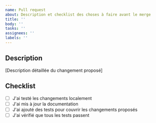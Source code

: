 ```yaml
---
name: Pull request
about: Description et checklist des choses à faire avant le merge
title: ''
body: ''
tasks: ''
assignees: ''
labels: ''
---
```


## Description

[Description détaillée du changement proposé]

## Checklist

- [ ] J'ai testé les changements localement
- [ ] J'ai mis à jour la documentation
- [ ] J'ai ajouté des tests pour couvrir les changements proposés
- [ ] J'ai vérifié que tous les tests passent
